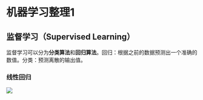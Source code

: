 # 机器学习整理1

## 监督学习（Supervised Learning）
监督学习可以分为**分类算法**和**回归算法**。回归：根据之前的数据预测出一个准确的数值。分类：预测离散的输出值。

### 线性回归
<img src="http://www.forkosh.com/mathtex.cgi? h(x)=\theta_{0}+\theta_{1}x">

